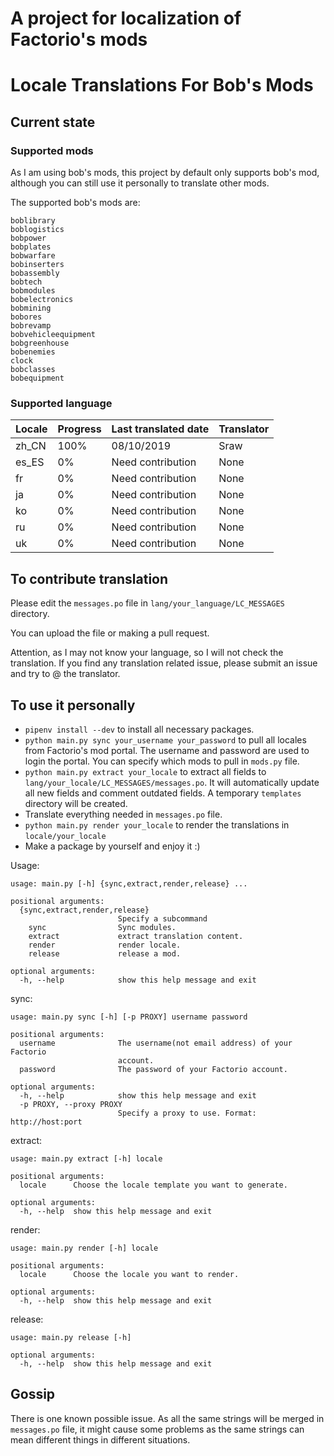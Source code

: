 # A project for localization of Factorio's mods

# Locale Translations For Bob's Mods

## Current state

### Supported mods

As I am using bob's mods, this project by default only supports bob's mod, 
although you can still use it personally to translate other mods.

The supported bob's mods are:

    boblibrary
    boblogistics
    bobpower
    bobplates
    bobwarfare
    bobinserters
    bobassembly
    bobtech
    bobmodules
    bobelectronics
    bobmining
    bobores
    bobrevamp
    bobvehicleequipment
    bobgreenhouse
    bobenemies
    clock
    bobclasses
    bobequipment

### Supported language

|Locale|Progress|Last translated date|Translator|
|------|--------|--------------------|----------|
|zh_CN |100%    |08/10/2019          |Sraw      |
|es_ES |0%      |Need contribution   |None      |
|fr    |0%      |Need contribution   |None      |
|ja    |0%      |Need contribution   |None      |
|ko    |0%      |Need contribution   |None      |
|ru    |0%      |Need contribution   |None      |
|uk    |0%      |Need contribution   |None      |

## To contribute translation

Please edit the `messages.po` file in `lang/your_language/LC_MESSAGES` directory.

You can upload the file or making a pull request.

Attention, as I may not know your language, so I will not check the translation.
If you find any translation related issue, please submit an issue and try to @ the translator.

## To use it personally

* `pipenv install --dev` to install all necessary packages.
* `python main.py sync your_username your_password` to pull all locales
  from Factorio's mod portal. The username and password are used to login the portal.
  You can specify which mods to pull in `mods.py` file.
* `python main.py extract your_locale` to extract all fields to 
  `lang/your_locale/LC_MESSAGES/messages.po`. 
  It will automatically update all new fields and comment outdated fields.
  A temporary `templates` directory will be created.
* Translate everything needed in `messages.po` file.
* `python main.py render your_locale` to render the translations in
  `locale/your_locale`
* Make a package by yourself and enjoy it :)

Usage:

```
usage: main.py [-h] {sync,extract,render,release} ...

positional arguments:
  {sync,extract,render,release}
                        Specify a subcommand
    sync                Sync modules.
    extract             extract translation content.
    render              render locale.
    release             release a mod.

optional arguments:
  -h, --help            show this help message and exit
```

sync:

```
usage: main.py sync [-h] [-p PROXY] username password

positional arguments:
  username              The username(not email address) of your Factorio
                        account.
  password              The password of your Factorio account.

optional arguments:
  -h, --help            show this help message and exit
  -p PROXY, --proxy PROXY
                        Specify a proxy to use. Format: http://host:port
```

extract:

```
usage: main.py extract [-h] locale

positional arguments:
  locale      Choose the locale template you want to generate.

optional arguments:
  -h, --help  show this help message and exit
```

render:

```
usage: main.py render [-h] locale

positional arguments:
  locale      Choose the locale you want to render.

optional arguments:
  -h, --help  show this help message and exit
```

release:

```
usage: main.py release [-h]

optional arguments:
  -h, --help  show this help message and exit
```

## Gossip 

There is one known possible issue. As all the same strings will be merged in
`messages.po` file, it might cause some problems as the same strings can mean different
things in different situations.
